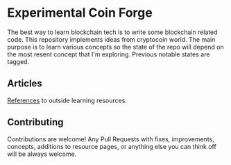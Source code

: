 # Experimental Coin Forge
The best way to learn blockchain tech is to write some blockchain related code. This repository implements ideas
from cryptocoin world. The main purpose is to learn various concepts so the state of the repo will depend on the
most resent concept that I'm exploring. Previous notable states are tagged.

## Articles
[References](articles/References.md) to outside learning resources.

## Contributing
Contributions are welcome! Any Pull Requests with fixes, improvements, concepts, additions to resource pages, or
anything else you can think off will be always welcome.   
